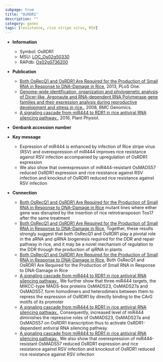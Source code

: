 ```yaml
---
subpage: true
title: "OsRDR1"
description: ""
category: genes
tags: [resistance, rice stripe virus, RSV]
---
```


* **Information**  
    + Symbol: OsRDR1  
    + MSU: [LOC_Os02g50330](http://rice.plantbiology.msu.edu/cgi-bin/ORF_infopage.cgi?orf=LOC_Os02g50330)  
    + RAPdb: [Os02g0736200](http://rapdb.dna.affrc.go.jp/viewer/gbrowse_details/irgsp1?name=Os02g0736200)  

* **Publication**  
    + [Both OsRecQ1 and OsRDR1 Are Required for the Production of Small RNA in Response to DNA-Damage in Rice](http://www.ncbi.nlm.nih.gov/pubmed?term=Both+OsRecQ1+and+OsRDR1+Are+Required+for+the+Production+of+Small+RNA+in+Response+to+DNA-Damage+in+Rice%5BTitle%5D), 2013, PLoS One.
    + [Genome-wide identification, organization and phylogenetic analysis of Dicer-like, Argonaute and RNA-dependent RNA Polymerase gene families and their expression analysis during reproductive development and stress in rice.](http://www.ncbi.nlm.nih.gov/pubmed?term=Genome-wide+identification,+organization+and+phylogenetic+analysis+of+Dicer-like,+Argonaute+and+RNA-dependent+RNA+Polymerase+gene+families+and+their+expression+analysis+during+reproductive+development+and+stress+in+rice.%5BTitle%5D), 2008, BMC Genomics.
    + [A signaling cascade from miR444 to RDR1 in rice antiviral RNA silencing pathway.](http://www.ncbi.nlm.nih.gov/pubmed?term=A+signaling+cascade+from+miR444+to+RDR1+in+rice+antiviral+RNA+silencing+pathway.%5BTitle%5D), 2016, Plant Physiol.

* **Genbank accession number**  

* **Key message**  
    + Expression of miR444 is enhanced by infection of Rice stripe virus (RSV) and overexpression of miR444 improves rice resistance against RSV infection accompanied by upregulation of OsRDR1 expression
    + We also show that overexpression of miR444-resistant OsMADS57 reduced OsRDR1 expression and rice resistance against RSV infection and knockout of OsRDR1 reduced rice resistance against RSV infection

* **Connection**  
    + [Both OsRecQ1 and OsRDR1 Are Required for the Production of Small RNA in Response to DNA-Damage in Rice](RNA-dependent+RNA+polymerase+homologue) mutant lines where either gene was disrupted by the insertion of rice retrotransposon Tos17 after the same treatment
    + [Both OsRecQ1 and OsRDR1 Are Required for the Production of Small RNA in Response to DNA-Damage in Rice](http://www.ncbi.nlm.nih.gov/pubmed?term=Both+OsRecQ1+and+OsRDR1+Are+Required+for+the+Production+of+Small+RNA+in+Response+to+DNA-Damage+in+Rice%5BTitle%5D), Together, these results strongly suggest that both OsRecQ1 and OsRDR1 play a pivotal role in the aRNA and qiRNA biogenesis required for the DDR and repair pathway in rice, and it may be a novel mechanism of regulation to the DDR through the production of qiRNA in plants
    + [Both OsRecQ1 and OsRDR1 Are Required for the Production of Small RNA in Response to DNA-Damage in Rice](http://www.ncbi.nlm.nih.gov/pubmed?term=Both+OsRecQ1+and+OsRDR1+Are+Required+for+the+Production+of+Small+RNA+in+Response+to+DNA-Damage+in+Rice%5BTitle%5D), Both OsRecQ1 and OsRDR1 Are Required for the Production of Small RNA in Response to DNA-Damage in Rice
    + [A signaling cascade from miR444 to RDR1 in rice antiviral RNA silencing pathway.](http://www.ncbi.nlm.nih.gov/pubmed?term=A+signaling+cascade+from+miR444+to+RDR1+in+rice+antiviral+RNA+silencing+pathway.%5BTitle%5D), We further show that three miR444 targets, the MIKCC-type MADS-box proteins OsMADS23, OsMADS27a and OsMADS57, form homodimers and heterodimers between them to repress the expression of OsRDR1 by directly binding to the CArG motifs of its promoter
    + [A signaling cascade from miR444 to RDR1 in rice antiviral RNA silencing pathway.](http://www.ncbi.nlm.nih.gov/pubmed?term=A+signaling+cascade+from+miR444+to+RDR1+in+rice+antiviral+RNA+silencing+pathway.%5BTitle%5D), Consequently, increased level of miR444 diminishes the repressive roles of OsMADS23, OsMADS27a and OsMADS57 on OsRDR1 transcription thus to activate OsRDR1-dependent antiviral RNA silencing pathway
    + [A signaling cascade from miR444 to RDR1 in rice antiviral RNA silencing pathway.](http://www.ncbi.nlm.nih.gov/pubmed?term=A+signaling+cascade+from+miR444+to+RDR1+in+rice+antiviral+RNA+silencing+pathway.%5BTitle%5D), We also show that overexpression of miR444-resistant OsMADS57 reduced OsRDR1 expression and rice resistance against RSV infection and knockout of OsRDR1 reduced rice resistance against RSV infection



